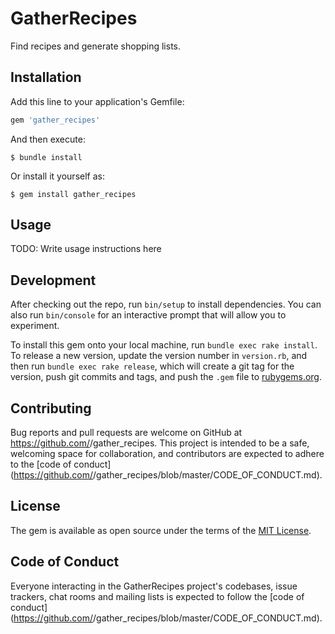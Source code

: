 # GatherRecipes

Find recipes and generate shopping lists.

## Installation

Add this line to your application's Gemfile:

```ruby
gem 'gather_recipes'
```

And then execute:

    $ bundle install

Or install it yourself as:

    $ gem install gather_recipes

## Usage

TODO: Write usage instructions here

## Development

After checking out the repo, run `bin/setup` to install dependencies. You can also run `bin/console` for an interactive prompt that will allow you to experiment.

To install this gem onto your local machine, run `bundle exec rake install`. To release a new version, update the version number in `version.rb`, and then run `bundle exec rake release`, which will create a git tag for the version, push git commits and tags, and push the `.gem` file to [rubygems.org](https://rubygems.org).

## Contributing

Bug reports and pull requests are welcome on GitHub at https://github.com/<github username>/gather_recipes. This project is intended to be a safe, welcoming space for collaboration, and contributors are expected to adhere to the [code of conduct](https://github.com/<github username>/gather_recipes/blob/master/CODE_OF_CONDUCT.md).


## License

The gem is available as open source under the terms of the [MIT License](https://opensource.org/licenses/MIT).

## Code of Conduct

Everyone interacting in the GatherRecipes project's codebases, issue trackers, chat rooms and mailing lists is expected to follow the [code of conduct](https://github.com/<github username>/gather_recipes/blob/master/CODE_OF_CONDUCT.md).
